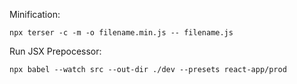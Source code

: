 Minification:
```
npx terser -c -m -o filename.min.js -- filename.js
```

Run JSX Prepocessor:
```
npx babel --watch src --out-dir ./dev --presets react-app/prod
```